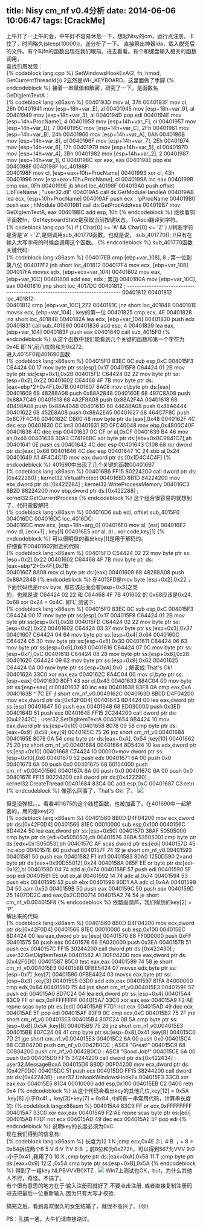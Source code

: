 title: Nisy cm_nf v0.4分析
date: 2014-06-06 10:06:47
tags: [CrackMe]
---
上午开了一上午的会，中午好不容易休息一下，想起Nisy的cm，运行点注册，卡住了，时间略久(sleep(10000))，遂分析了一下。<!-- more -->
直接祭出神器ida，载入脱壳后的文件。有个叫fn的函数出现在我们眼前。进去看看。有个和键盘输入相关的函数调用，  
查找引用发现：  
{% codeblock lang:cpp %}
SetWindowsHookExA(2, fn, hmod, GetCurrentThreadId())
2显然是WH_KEYBOARD，这里面做了手脚
{% endcodeblock %}
接着一串赋值和解密，研究了一下，是函数名GeDlgIemTextA：  
{% codeblock lang:x86asm %}
0040193D                 mov     al, 37h
0040193F                 mov     cl, 26h
00401941                 mov     [esp+18h+var_E], al
00401945                 mov     [esp+18h+var_9], al
00401949                 mov     [esp+18h+var_3], al
0040194D                 pop     edi
0040194E                 mov     [esp+14h+ProcName], 4
00401953                 mov     [esp+14h+var_F], cl
00401957                 mov     [esp+14h+var_D], 7
0040195C                 mov     [esp+14h+var_C], 2Fh
00401961                 mov     [esp+14h+var_B], 24h
00401966                 mov     [esp+14h+var_A], 0Ah
0040196B                 mov     [esp+14h+var_8], cl
0040196F                 mov     [esp+14h+var_7], 2Eh
00401974                 mov     [esp+14h+var_6], 17h
00401979                 mov     [esp+14h+var_5], cl
0040197D                 mov     [esp+14h+var_4], 3Bh
00401982                 mov     [esp+14h+var_2], 2
00401987                 mov     [esp+14h+var_1], 0
0040198C                 xor     eax, eax
0040198E                 pop     esi
0040198F
0040198F loc_40198F:                             
0040198F                 mov     cl, [esp+eax+10h+ProcName]
00401993                 xor     cl, 43h
00401996                 mov     [esp+eax+10h+ProcName], cl
0040199A                 inc     eax
0040199B                 cmp     eax, 0Fh
0040199E                 jb      short loc_40198F
004019A0                 push    offset LibFileName ; "user32.dll"
004019A5                 call    ds:GetModuleHandleA
004019AB                 lea     ecx, [esp+10h+ProcName]
004019AF                 push    ecx             ; lpProcName
004019B0                 push    eax             ; hModule
004019B1                 call    ds:GetProcAddress
004019B7                 mov     GeDlgIemTextA, eax
004019BC                 add     esp, 10h
{% endcodeblock %}
继续看钩子函数fn，GetKeyboardState是获取当前按键状态。ToAscii翻译到字符。  
{% codeblock lang:cpp %}
if ( Char[0] >= 'A' && Char[0] <= 'Z' ) //判断字符是否是'A' - 'Z',是则调用sub_401770函数。也就是说，
        sub_401770(); //只有在输入大写字母的时候会调用这个函数。
{% endcodeblock %}
sub_401770函数关键代码:  
{% codeblock lang:x86asm %}
004017EB                 cmp     [ebp+var_108], 8 ; 第一位到第八位
004017F2                 jnb     short loc_401812
004017F4                 mov     ecx, [ebp+var_108]
004017FA                 movsx   edx, [ebp+ecx+var_104]
00401802                 mov     eax, [ebp+var_10C]
00401808                 add     eax, edx        ; 累加
0040180A                 mov     [ebp+var_10C], eax
00401810                 jmp     short loc_4017DC
00401812 ; ---------------------------------------------------------------------------
00401812
00401812 loc_401812:                             
00401812                 cmp     [ebp+var_10C],272
0040181C                 jnz     short loc_401848
0040181E                 movsx   ecx, [ebp+var_104] ; key的第一位
00401825                 cmp     ecx, 4E
00401828                 jnz     short loc_401848
0040182A                 lea     edx, [ebp+var_104]
00401830                 push    edx
00401831                 call    sub_401690
00401836                 add     esp, 4
00401839                 lea     eax, [ebp+var_104]
0040183F                 push    eax
00401840                 call    sub_4015F0
{% endcodeblock %}
从这个函数中我们能看到几个关键的函数和第一个字符为0x4E 即'N',前八位的和为0x272。  
进入4015F0和401690函数:  
{% codeblock lang:x86asm %}
004015F0    83EC 0C         sub esp,0xC
004015F3    C64424 00 17    mov byte ptr ss:[esp],0x17
004015F8    C64424 01 2B    mov byte ptr ss:[esp+0x1],0x2B
004015FD    C64424 02 22    mov byte ptr ss:[esp+0x2],0x22
00401602    C64468 4F 7B    mov byte ptr ds:[eax+ebp\*2+0x4F],0x7B
00401607    8A08            mov cl,byte ptr ds:[eax]
00401609    68 48288A08     push 0x88A2848
0040160E    68 497C8A08     push 0x88A7C49
00401613    68 4A2F8A08     push 0x88A2F4A
00401618    68 4B408A08     push 0x88A404B
0040161D    68 44648A08     push 0x88A6444
00401622    68 452E8A08     push 0x88A2E45
00401627    68 464C7F8C     push 0x8C7F4C46
0040162C    C600 48         mov byte ptr ds:[eax],0x48
0040162F    4C              dec esp
00401630    CC              int3
00401631    BD 0FC40048     mov ebp,0x4800C40F
00401636    4C              dec esp
00401637    0C CF           or al,0xCF
00401639    B4 46           mov ah,0x46
0040163B    30A3 C74198BC   xor byte ptr ds:[ebx+0xBC9841C7],ah
00401641    0E              push cs
00401642    4C              dec esp
00401643    C108 68         ror dword ptr ds:[eax],0x68
00401646    4C              dec esp
00401647    1C 24           sbb al,0x24
00401649    A1 4F4C4C1D     mov eax,dword ptr ds:[0x1D4C4C4F]
{% endcodeblock %}
401690中出现了几个关键的函数004016B7  
{% codeblock lang:x86asm %}
004016B6    FF15 80224200   call dword ptr ds:[0x422280]             ; kernel32.VirtualProtect
004016BD    8B1D 84224200   mov ebx,dword ptr ds:[0x422284]          ; kernel32.WriteProcessMemory
004016C3    8B2D 88224200   mov ebp,dword ptr ds:[0x422288]          ; kernel32.GetCurrentProcess
{% endcodeblock %}
这个组合很容易的就想到了，代码需要解码：  
{% codeblock lang:x86asm %}
004016D6                 sub     edi, offset sub_4015F0
004016DC
004016DC loc_4016DC:     
004016DC                 mov     ecx, [esp+18h+arg_0]
004016E0                 mov     al, [esi]
004016E2                 mov     dl, [ecx+1]            ; key[1]
004016E5                 xor     al, dl                        ; xor code,key[1]
{% endcodeblock %}
可以很明显的看出key[1]是用于解码的。  
仔细看下00401602附近的代码:  
{% codeblock lang:x86asm %}
004015FD    C64424 02 22    mov byte ptr ss:[esp+0x2],0x22 
00401602    C64468 4F 7B    mov byte ptr ds:[eax+ebp*2+0x4F],0x7B   
00401607    8A08            mov cl,byte ptr ds:[eax]
00401609    68 48288A08     push 0x88A2848
{% endcodeblock %}
在4015FD是mov byte [esp+0x2],0x22 ，下面代码也是mov byte, 那应该后面会有[esp+0x3]之类  
的，也就是说 C64424 02 22 和 C64468 4F 7B   401602 的 0x68应该是0x24.  
0x68 xor 0x24 = 0x4C. 即'L',测试下:  
{% codeblock lang:x86asm %}
004015F0    83EC 0C         sub esp,0xC
004015F3    C64424 00 17    mov byte ptr ss:[esp],0x17
004015F8    C64424 01 2B    mov byte ptr ss:[esp+0x1],0x2B
004015FD    C64424 02 22    mov byte ptr ss:[esp+0x2],0x22
00401602    C64424 03 37    mov byte ptr ss:[esp+0x3],0x37
00401607    C64424 04 64    mov byte ptr ss:[esp+0x4],0x64
0040160C    C64424 05 30    mov byte ptr ss:[esp+0x5],0x30
00401611    C64424 06 63    mov byte ptr ss:[esp+0x6],0x63
00401616    C64424 07 0C    mov byte ptr ss:[esp+0x7],0xC
0040161B    C64424 08 28    mov byte ptr ss:[esp+0x8],0x28
00401620    C64424 09 62    mov byte ptr ss:[esp+0x9],0x62
00401625    C64424 0A 00    mov byte ptr ss:[esp+0xA],0x0               ；解密成:That's Ok!
0040162A    33C0            xor eax,eax
0040162C    8A4C04 00       mov cl,byte ptr ss:[esp+eax]
00401630    80F1 43         xor cl,0x43
00401633    884C04 00       mov byte ptr ss:[esp+eax],cl
00401637    40              inc eax
00401638    83F8 0A         cmp eax,0xA
0040163B  ^ 7C EF           jl short cm_nf_v0.0040162C
0040163D    8B0D D4F04200   mov ecx,dword ptr ds:[0x42F0D4]
00401643    8D4424 00       lea eax,dword ptr ss:[esp]
00401647    50              push eax
00401648    68 ED030000     push 0x3ED
0040164D    51              push ecx
0040164E    FF15 2C244200   call dword ptr ds:[0x42242C]             ; user32.SetDlgItemTextA
00401654    8B4424 10       mov eax,dword ptr ss:[esp+0x10]
00401658    8078 09 58      cmp byte ptr ds:[eax+0x9] ,0x58           ;key[9]
0040165C    75 26           jnz short cm_nf_v0.00401684
0040165E    8078 0A 54      cmp byte ptr ds:[eax+0xA], 0x54          ;key[10]
00401662    75 20           jnz short cm_nf_v0.00401684
00401664    8D5424 10       lea edx,dword ptr ss:[esp+0x10]
00401668    C74424 10 00000>mov dword ptr ss:[esp+0x10],0x0
00401670    52              push edx
00401671    6A 00           push 0x0
00401673    6A 00           push 0x0
00401675    68 60154000     push cm_nf_v0.00401560
0040167A    6A 00           push 0x0
0040167C    6A 00           push 0x0
0040167E    FF15 90224200   call dword ptr ds:[0x422290]             ; kernel32.CreateThread
00401684    83C4 0C         add esp,0xC
00401687    C3              retn
{% endcodeblock %}
像那么回事了，That's Ok! 了。
![](http://ww1.sinaimg.cn/large/8061a41egw1eh469ca6xgj206j04e74c.jpg)

但是没弹框。。。看看401675的这个线程函数，也被加密了。在401690中一起解密的，用的是key[2]  
{% codeblock lang:x86asm %}
00401560    8B0D D4F04200   mov ecx,dword ptr ds:[0x42F0D4]
00401566    81EC 00010000   sub esp,0x100
0040156C    8D4424 50       lea eax,dword ptr ss:[esp+0x50]
00401570    38AF 50505000   cmp byte ptr ds:[edi+0x505050],ch
00401576    38BA 53505001   cmp byte ptr ds:[edx+0x1505053],bh
0040157C    AF              scas dword ptr es:[edi]
0040157D    45              inc ebp
0040157E    60              pushad
0040157F    74 12           je short cm_nf_v0.00401593
00401581    50              push eax
00401582    F1              int1
00401583    80A0 1250D590 2>and byte ptr ds:[eax+0x90D55012],0x24
0040158A    085F EE         or byte ptr ds:[edi-0x12],bl
0040158D    04 74           add al,0x74
0040158F    57              push edi
00401590    5F              pop edi
00401591    EE              out dx,al
00401592    14 74           adc al,0x74
00401594    53              push ebx
00401595    53              push ebx
00401596    80D1 AA         adc cl,0xAA
00401599    D4 50           aam 0x50
0040159B    50              push eax
0040159C    50              push eax
0040159D    25 1407DD2C     and eax,0x2CDD0714
004015A2    74 54           je short cm_nf_v0.004015F8
{% endcodeblock %}
依瓢画葫芦，我们得到的key[2] = 'P'.  
解出来的代码:  
{% codeblock lang:x86asm %}
00401560    8B0D D4F04200   mov ecx,dword ptr ds:[0x42F0D4]
00401566    81EC 00010000   sub esp,0x100
0040156C    8D4424 00       lea eax,dword ptr ss:[esp]
00401570    68 FF000000     push 0xFF
00401575    50              push eax
00401576    68 EA030000     push 0x3EA
0040157B    51              push ecx
0040157C    FF15 30244200   call dword ptr ds:[0x422430] ; user32.GetDlgItemTextA
00401582    A1 D0F04200     mov eax,dword ptr ds:[0x42F0D0]
00401587    85C0            test eax,eax
00401589    74 58           je short cm_nf_v0.004015E3
0040158B    0FBE5424 07     movsx edx,byte ptr ss:[esp+0x7]   ;key[7]
00401590    0FBE4424 03     movsx eax,byte ptr ss:[esp+0x3]   ;key[3]
00401595    03D0            add edx,eax
00401597    81FA 84000000   cmp edx,0x84
0040159D    75 44           jnz short cm_nf_v0.004015E3
0040159F    57              push edi
004015A0    8D7C24 04       lea edi,dword ptr ss:[esp+0x4]
004015A4    83C9 FF         or ecx,0xFFFFFFFF
004015A7    33C0            xor eax,eax
004015A9    F2:AE           repne scas byte ptr es:[edi]
004015AB    F7D1            not ecx
004015AD    49              dec ecx
004015AE    5F              pop edi
004015AF    83F9 0C         cmp ecx,0xC
004015B2    75 2F           jnz short cm_nf_v0.004015E3
004015B4    807C24 0B 5A    cmp byte ptr ss:[esp+0xB],0x5A  ;key[B]
004015B9    75 28           jnz short cm_nf_v0.004015E3
004015BB    807C24 08 41    cmp byte ptr ss:[esp+0x8],0x41  ;key[8]
004015C0    7D 21           jge short cm_nf_v0.004015E3
004015C2    6A 00           push 0x0
004015C4    68 CCB04200     push cm_nf_v0.0042B0CC ; ASCII "Great!"
004015C9    68 C0B04200     push cm_nf_v0.0042B0C0 ; ASCII "Good Job!"
004015CE    6A 00           push 0x0
004015D0    FF15 34244200   call dword ptr ds:[0x422434] ; user32.MessageBoxA
004015D6    8B0D D0F04200   mov ecx,dword ptr ds:[0x42F0D0]
004015DC    51              push ecx
004015DD    FF15 38244200   call dword ptr ds:[0x422438] ; user32.UnhookWindowsHookEx
004015E3    33C0            xor eax,eax
004015E5    81C4 00010000   add esp,0x100
004015EB    C2 0400         retn 0x4
{% endcodeblock %}
从这个代码会看出key的其他几位,key[12] = 0x5A ,key[8] 小于0x41 ，key[3]+key[7] = 0x84 ,中间有一串常用代码，计算串长度的:
{% codeblock lang:x86asm %}
004015A4    83C9 FF         or ecx,0xFFFFFFFF
004015A7    33C0            xor eax,eax
004015A9    F2:AE           repne scas byte ptr es:[edi]
004015AB    F7D1            not ecx
004015AD    49              dec ecx
004015AE    5F              pop edi
{% endcodeblock %}
说明key的长度必须为0xC.  
现在我们得到的信息有:  
{% codeblock lang:x86asm %}
长度为12
1:N                       ;cmp ecx,0x4E
2:L
4:B                       ；+ 8  = 0x84拆成两个B
5:V
6:V
7:V
8:B                       ；前8位和为0x272h，可以得到567为VVV
9:0                       ;小于0x41 ,我用了0
10:X                      ;cmp byte ptr ds:[eax+0xA],0x58
11:T                      ;cmp byte ptr ds:[eax+0x9]
12:Z                      ;0x5A  cmp byte ptr ss:[esp+0xB],0x5A
{% endcodeblock %}
得到了一组key:NLPBVVVB0XTZ .
![](http://ww2.sinaimg.cn/large/8061a41egw1eh469sf8dqj207x05w0su.jpg)
Win7上测试也OK，but，为什么其他人不行，奇怪。不搞了。  
有个很有意思的地方在于:输入注册码就好了.不要点击注册. 或者直接复制注册码进去把最后一位重新输入.因为只有大写才校验.

搞完之后，看到喜欢很久的女生结婚了，就很不高兴了。{:cry:}

PS：乱搞一通，大牛们请直接路过。

